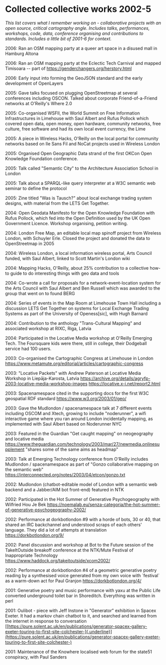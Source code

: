Collected collective works 2002-5
=================================

*This list covers what I remember working on - collaborative projects
with an open source, critical cartography angle. Includes talks,
performances, workshops, code, data, conference organising and
contributions to standards. Includes a little bit of 2001-6 for
context.*

2006: Ran an OSM mapping party at a queer art space in a disused mall in
Hamburg Altona

2006: Ran an OSM mapping party at the Eclectic Tech Carnival and mapped
Timisoara -- part of https://genderchangers.org/herstory.html

2006: Early input into forming the GeoJSON standard and the early
development of OpenLayers

2005: Gave talks focused on plugging OpenStreetmap at several
conferences including OSCON. Talked about corporate Friend-of-a-Friend
networks at O\'Reilly\'s Where 2.0

2005: Co-organised WSFII, the World Summit on Free Information
Infrastructures in Limehouse with Saul Albert and Rufus Pollock which
covered open data, open money, open hardware, community networks, free
culture, free software and had its own local event currency, the Lime

2005: A piece in Wireless Hacks, O\'Reilly on the local portal for
community networks based on Ile Sans Fil and NoCat projects used in
Wireless London

2005: Organised Open Geographic Data strand of the first OKCon Open
Knowledge Foundation conference.

2005: Talk called \"Semantic City\" to the Architecture Association
School in London

2005: Talk about a SPARQL-like query interpreter at a W3C semantic web
seminar to define the protocol

2005: Zine titled \"Was is Tausch?\" about local exchange trading system
designs, with material from the LETS Get Together.

2004: Open Geodata Manifesto for the Open Knowledge Foundation with
Rufus Pollock, which fed into the Open Definition used by the UK Open
Government Licence. Workshop organising, petition writing.

2004: London Free Map, an editable local map spinoff project from
Wireless London, with Schuyler Erle. Closed the project and donated the
data to OpenStreetmap in 2005

2004: Wireless London, a local information wireless portal, Arts Council
funded, with Saul Albert, linked to Scott Martin\'s London wiki

2004: Mapping Hacks, O\'Reilly, about 25% contribution to a collective
how-to guide to do interesting things with geo data and tools

2004: Co-wrote a call for proposals for a network-event-location system
for the Arts Council with Saul Albert and Ben Russell which was awarded
to the group that went on to found BERG

2004: Series of events in the Map Room at Limehouse Town Hall including
a discussion LETS Get Together on systems for Local Exchange Trading
Systems as part of the University of Openess\[sic\], with Hugh Barnard

2004: Contribution to the anthology \"Trans-Cultural Mapping\" and
associated workshop at RIXC, Riga, Latvia

2004: Participated in the Locative Media workshop at O\'Reilly Emerging
Tech. The Foursquare kids were there, still in college, their Dodgeball
service had 100 users.

2003: Co-organised the Cartographic Congress at Limehouse in London
https://www.metamute.org/editorial/articles/cartographic-congress

2003: \"Locative Packets\" with Andrew Paterson at Locative Media
Workshop in Liepāja-Karosta, Latvia
https://archive.org/details/agryfp-2003-locative-media-workshop-images
https://locative.x-i.net/report2.html

2003: Spacenamespace cited in the supporting docs for the first W3C
geospatial RDF standard https://www.w3.org/2003/01/geo/

2003: Gave the Mudlondon / spacenamespace talk at 7 different events
including OSCOM and Xtech, growing to include \"noderunner\", a wifi
interactive game where you ran around London incidentally mapping, as
implemented with Saul Albert based on Noderunner NYC

2003: Featured in the Guardian "Get caught mapping" on neogeography and
locative media
https://www.theguardian.com/technology/2003/mar/27/newmedia.onlinesupplement
\"shares some of the same aims as headmap\"

2003: Talk at Emerging Technology conference from O\'Reilly includes
Mudlondon / spacenamespace as part of \"Gonzo collaborative mapping on
the semantic web\"
https://interconnected.org/notes/2003/04/etcon/gonzo.txt

2002: Mudlondon (chatbot-editable model of London with a semantic web
backend and a Jabber/AIM bot front-end) featured in NTK

2002: Participated in the Hot Summer of Generative Psychogeography with
Wilfried Hou Je Bek
https://noemalab.eu/senza-categoria/the-hot-summer-of-generative-psychogeography-2002/

2002: Performance at dorkbotlondon \#9 with a horde of bots, 30 or 40,
that shared an IRC backchannel and understood scraps of each others\'
language. They did a lot of attempts at translation
https://dorkbotlondon.org/9/

2002: Panel discussion and workshop at Bot to the Future session of the
TakeItOutside breakoff conference at the NTK/Mute Festival of
Inappropriate Technology https://www.haddock.org/takeitoutside/xcom2002/

2002: Performance at dorkbotlondon \#4 of a geometric generative poetry
reading by a synthesised voice generated from my own voice with
\`festival\` as a warm-down act for Paul Granjon
https://dorkbotlondon.org/4/

2001: Generative poetry and music performance with yaxu at the Public
Life converted underground toilet bar in Shoreditch. Everything was
written in perl

2001: Oulibot - piece with Jeff Instone in \"Generator\" exhibition in
Spacex Exeter. It had a markov chain chatbot to it, and searched and
learned from the internet in response to conversation
[[https://pure.solent.ac.uk/en/publications/generator-spacex-gallery-exeter-touring-to-first-site-colchester-]{.underline}](https://pure.solent.ac.uk/en/publications/generator-spacex-gallery-exeter-touring-to-first-site-colchester-)

2001: Maintenance of the Knowhere localised web forum for the state51
conspiracy, with Paul Sanders
